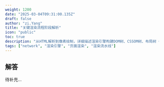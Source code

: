 ```yaml
---
weight: 1200
date: "2025-03-04T09:31:00.135Z"
draft: false
author: "zi.Yang"
title: "关键渲染流程阶段解析"
icon: "public"
toc: true
description: "从HTML解析到像素绘制，详细描述渲染引擎构建DOM树、CSSOM树、布局树（Layout Tree）、分层树（Layer Tree）和绘制列表（Paint）的核心步骤，说明这些阶段如何协同完成页面渲染。"
tags: ["network", "渲染引擎", "页面渲染", "渲染流水线"]
---
```


## 解答

待补充...
